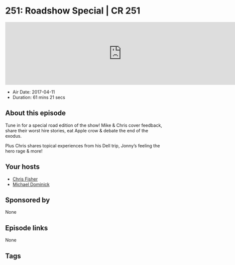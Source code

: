 # 251: Roadshow Special | CR 251

<iframe src="https://player.fireside.fm/v2/MLf2ZzhC+JqJDf1sL?theme=dark" width="740" height="200" frameborder="0" scrolling="no"></iframe>

* Air Date: 2017-04-11
* Duration: 61 mins 21 secs

## About this episode

Tune in for a special road edition of the show! Mike & Chris cover feedback, share their worst hire stories, eat Apple crow & debate the end of the exodus.

Plus Chris shares topical experiences from his Dell trip, Jonny’s feeling the hero rage & more!

## Your hosts
* [Chris Fisher](https://coder.show/hosts/chrislas)
* [Michael Dominick](https://coder.show/hosts/michael)

## Sponsored by

None



## Episode links

None



## Tags

